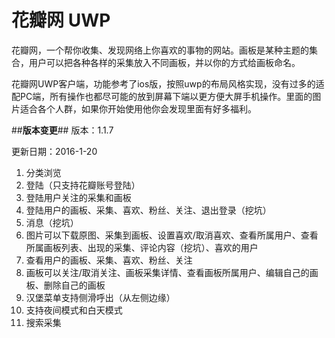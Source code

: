 # 花瓣网 UWP #
花瓣网，一个帮你收集、发现网络上你喜欢的事物的网站。画板是某种主题的集合，用户可以把各种各样的采集放入不同画板，并以你的方式给画板命名。

花瓣网UWP客户端，功能参考了ios版，按照uwp的布局风格实现，没有过多的适配PC端，所有操作也都尽可能的放到屏幕下端以更方便大屏手机操作。里面的图片适合各个人群，如果你开始使用他你会发现里面有好多福利。

##**版本变更**##
版本：1.1.7

更新日期：2016-1-20

1. 分类浏览
2. 登陆（只支持花瓣账号登陆）
3. 登陆用户关注的采集和画板
4. 登陆用户的画板、采集、喜欢、粉丝、关注、退出登录（挖坑）
5. 消息（挖坑）
6. 图片可以下载原图、采集到画板、设置喜欢/取消喜欢、查看所属用户、查看所属画板列表、出现的采集、评论内容（挖坑）、喜欢的用户
7. 查看用户的画板、采集、喜欢、粉丝、关注
8. 画板可以关注/取消关注、画板采集详情、查看画板所属用户、编辑自己的画板、删除自己的画板
9. 汉堡菜单支持侧滑呼出（从左侧边缘）
10. 支持夜间模式和白天模式
11. 搜索采集
